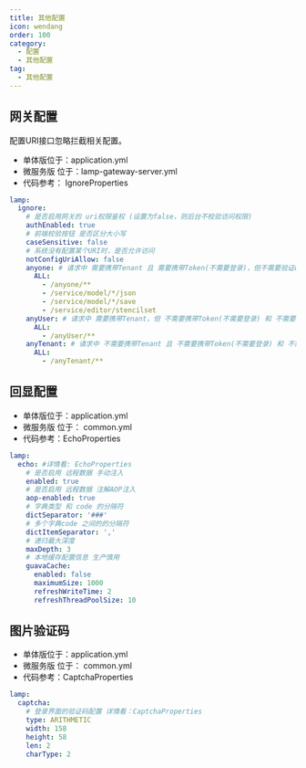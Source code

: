 ```yaml
---
title: 其他配置
icon: wendang
order: 100
category:
  - 配置 
  - 其他配置
tag:
  - 其他配置
---
```


## 网关配置

配置URI接口忽略拦截相关配置。

- 单体版位于：application.yml
- 微服务版 位于：lamp-gateway-server.yml
- 代码参考： IgnoreProperties

```yaml
lamp:
  ignore:
    # 是否启用网关的 uri权限鉴权 (设置为false，则后台不校验访问权限)
    authEnabled: true
    # 前端校验按钮 是否区分大小写
    caseSensitive: false
    # 系统没有配置某个URI时，是否允许访问
    notConfigUriAllow: false
    anyone: # 请求中 需要携带Tenant 且 需要携带Token(不需要登录)，但不需要验证uri权限
      ALL:
        - /anyone/**
        - /service/model/*/json
        - /service/model/*/save
        - /service/editor/stencilset
    anyUser: # 请求中 需要携带Tenant，但 不需要携带Token(不需要登录) 和 不需要验证uri权限
      ALL:
        - /anyUser/**
    anyTenant: # 请求中 不需要携带Tenant 且 不需要携带Token(不需要登录) 和 不需要验证uri权限
      ALL:
        - /anyTenant/**
```

## 回显配置

- 单体版位于：application.yml
- 微服务版 位于： common.yml
- 代码参考：EchoProperties

```yaml
lamp:
  echo: #详情看: EchoProperties
    # 是否启用 远程数据 手动注入
    enabled: true
    # 是否启用 远程数据 注解AOP注入
    aop-enabled: true
    # 字典类型 和 code 的分隔符
    dictSeparator: '###'
    # 多个字典code 之间的的分隔符
    dictItemSeparator: ','
    # 递归最大深度
    maxDepth: 3
    # 本地缓存配置信息 生产慎用
    guavaCache:
      enabled: false
      maximumSize: 1000
      refreshWriteTime: 2
      refreshThreadPoolSize: 10	
```

## 图片验证码

- 单体版位于：application.yml
- 微服务版 位于： common.yml
- 代码参考：CaptchaProperties

```yaml
lamp:
  captcha:
    # 登录界面的验证码配置 详情看：CaptchaProperties
    type: ARITHMETIC
    width: 158
    height: 58
    len: 2
    charType: 2
```

